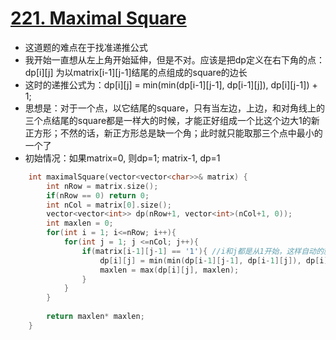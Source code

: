 # [221. Maximal Square](https://leetcode.com/problems/maximal-square/#/description)
* 这道题的难点在于找准递推公式
* 我开始一直想从左上角开始延伸，但是不对。应该是把dp定义在右下角的点：dp[i][j] 为以matrix[i-1][j-1]结尾的点组成的square的边长
* 这时的递推公式为：dp[i][j] = min(min(dp[i-1][j-1], dp[i-1][j]), dp[i][j-1]) + 1;
* 思想是：对于一个点，以它结尾的square，只有当左边，上边，和对角线上的三个点结尾的square都是一样大的时候，才能正好组成一个比这个边大1的新正方形；不然的话，新正方形总是缺一个角；此时就只能取那三个点中最小的一个了
* 初始情况：如果matrix=0, 则dp=1; matrix-1, dp=1

```C++
    int maximalSquare(vector<vector<char>>& matrix) {
        int nRow = matrix.size();
        if(nRow == 0) return 0;
        int nCol = matrix[0].size();
        vector<vector<int>> dp(nRow+1, vector<int>(nCol+1, 0));
        int maxlen = 0;
        for(int i = 1; i<=nRow; i++){
            for(int j = 1; j <=nCol; j++){
                if(matrix[i-1][j-1] == '1'){ //i和j都是从1开始，这样自动的就把边上的是1的位置的dp赋值为1了
                    dp[i][j] = min(min(dp[i-1][j-1], dp[i-1][j]), dp[i][j-1]) + 1;
                    maxlen = max(dp[i][j], maxlen);
                }
            }
        }
        
        return maxlen* maxlen;
    }
```
